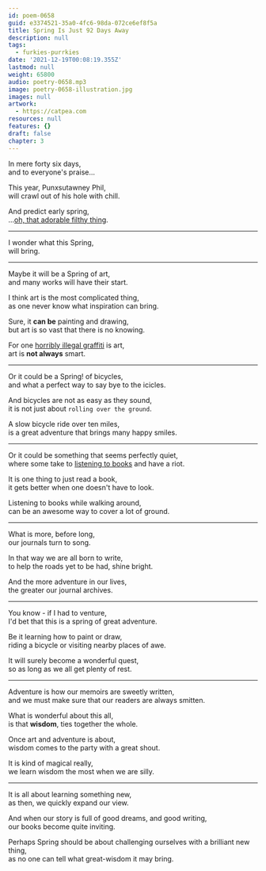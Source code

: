 ```yaml
---
id: poem-0658
guid: e3374521-35a0-4fc6-98da-072ce6ef8f5a
title: Spring Is Just 92 Days Away
description: null
tags:
  - furkies-purrkies
date: '2021-12-19T00:08:19.355Z'
lastmod: null
weight: 65800
audio: poetry-0658.mp3
image: poetry-0658-illustration.jpg
images: null
artwork:
  - https://catpea.com
resources: null
features: {}
draft: false
chapter: 3
---
```


In mere forty six days,\
and to everyone's praise...

This year, Punxsutawney Phil,\
will crawl out of his hole with chill.

And predict early spring,\
...[oh, that adorable filthy thing](https://www.youtube.com/watch?v=RDAHhUHkzG4).

---

I wonder what this Spring,\
will bring.

---

Maybe it will be a Spring of art,\
and many works will have their start.

I think art is the most complicated thing,\
as one never know what inspiration can bring.

Sure, it **can be** painting and drawing,\
but art is so vast that there is no knowing.

For one [horribly illegal graffiti](https://www.youtube.com/watch?v=Y9Lm0dkkVAw) is art,\
art is **not always** smart.

---

Or it could be a Spring! of bicycles,\
and what a perfect way to say bye to the icicles.

And bicycles are not as easy as they sound,\
it is not just about `rolling over the ground`.

A slow bicycle ride over ten miles,\
is a great adventure that brings many happy smiles.

---

Or it could be something that seems perfectly quiet,\
where some take to [listening to books](https://librivox.org/search?primary_key=0\&search_category=genre\&search_page=1\&search_form=get_results) and have a riot.

It is one thing to just read a book,\
it gets better when one doesn't have to look.

Listening to books while walking around,\
can be an awesome way to cover a lot of ground.

---

What is more, before long,\
our journals turn to song.

In that way we are all born to write,\
to help the roads yet to be had, shine bright.

And the more adventure in our lives,\
the greater our journal archives.

---

You know - if I had to venture,\
I'd bet that this is a spring of great adventure.

Be it learning how to paint or draw,\
riding a bicycle or visiting nearby places of awe.

It will surely become a wonderful quest,\
so as long as we all get plenty of rest.

---

Adventure is how our memoirs are sweetly written,\
and we must make sure that our readers are always smitten.

What is wonderful about this all,\
is that **wisdom**, ties together the whole.

Once art and adventure is about,\
wisdom comes to the party with a great shout.

It is kind of magical really,\
we learn wisdom the most when we are silly.

---

It is all about learning something new,\
as then, we quickly expand our view.

And when our story is full of good dreams, and good writing,\
our books become quite inviting.

Perhaps Spring should be about challenging ourselves with a brilliant new thing,\
as no one can tell what great-wisdom it may bring.
